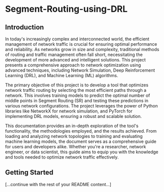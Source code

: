# Segment-Routing-using-DRL

## Introduction

In today's increasingly complex and interconnected world, the efficient management of network traffic is crucial for ensuring optimal performance and reliability. As networks grow in size and complexity, traditional methods of routing and traffic management often fall short, necessitating the development of more advanced and intelligent solutions. This project presents a comprehensive approach to network optimization using advanced techniques, including Network Simulation, Deep Reinforcement Learning (DRL), and Machine Learning (ML) algorithms.

The primary objective of this project is to develop a tool that optimizes network traffic routing by selecting the most efficient paths through a network. This involves training models to predict the optimal number of middle points in Segment Routing (SR) and testing these predictions in various network configurations. The project leverages the power of Python libraries like NetworkX for network simulation, and PyTorch for implementing DRL models, ensuring a robust and scalable solution.

This documentation provides an in-depth exploration of the tool's functionality, the methodologies employed, and the results achieved. From loading and analyzing network topologies to training and evaluating machine learning models, the document serves as a comprehensive guide for users and developers alike. Whether you're a researcher, network engineer, or data scientist, this guide aims to equip you with the knowledge and tools needed to optimize network traffic effectively.

## Getting Started

[...continue with the rest of your README content...]
